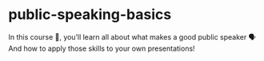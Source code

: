 # public-speaking-basics
In this course 📖, you’ll learn all about what makes a good public speaker 🗣 And how to apply those skills to your own presentations!

